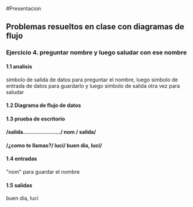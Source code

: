 #Presentacion
## Problemas resueltos en clase con diagramas de flujo
### Ejercicio 4. preguntar nombre y luego saludar con ese nombre
#### 1.1 analisis 
simbolo de salida de datos para preguntar el nombre, luego simbolo de entrada de datos para guardarlo y luego simbolo de salida otra vez para saludar
#### 1.2 Diagrama de flujo de datos

#### 1.3 prueba de escritorio
#### /salida....................../  nom / salida/
#### /¿como te llamas?/ luci/ buen dia, luci/
#### 1.4 entradas
"nom" para guardar el nombre
#### 1.5 salidas
buen dia, luci
